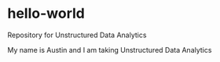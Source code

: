 # hello-world
Repository for Unstructured Data Analytics

My name is Austin and I am taking Unstructured Data Analytics
